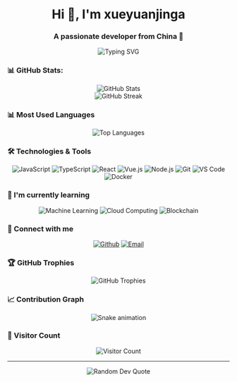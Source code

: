 <h1 align="center">Hi 👋, I'm xueyuanjinga</h1>
<h3 align="center">A passionate developer from China 🚀</h3>

<p align="center">
  <img src="https://readme-typing-svg.herokuapp.com?font=Fira+Code&pause=1000&color=F7D433&center=true&width=435&lines=Code+%E2%9D%A4+Life;Always+learning+new+things" alt="Typing SVG" />
</p>

### 📊 GitHub Stats:
<div align="center">
  <img src="https://github-readme-stats.vercel.app/api?username=xueyuanjinga&show_icons=true&theme=radical" alt="GitHub Stats" />
</div>

<div align="center">
  <img src="https://github-readme-streak-stats.herokuapp.com/?user=xueyuanjinga&theme=radical" alt="GitHub Streak" />
</div>

### 📊 Most Used Languages
<div align="center">
  <img src="https://github-readme-stats.vercel.app/api/top-langs/?username=xueyuanjinga&layout=compact&theme=radical" alt="Top Languages" />
</div>

### 🛠️ Technologies & Tools
<div align="center">
  
![JavaScript](https://img.shields.io/badge/-JavaScript-F7DF1E?style=flat-square&logo=javascript&logoColor=black)
![TypeScript](https://img.shields.io/badge/-TypeScript-3178C6?style=flat-square&logo=typescript&logoColor=white)
![React](https://img.shields.io/badge/-React-61DAFB?style=flat-square&logo=react&logoColor=black)
![Vue.js](https://img.shields.io/badge/-Vue.js-4FC08D?style=flat-square&logo=vue.js&logoColor=white)
![Node.js](https://img.shields.io/badge/-Node.js-339933?style=flat-square&logo=node.js&logoColor=white)
![Git](https://img.shields.io/badge/-Git-F05032?style=flat-square&logo=git&logoColor=white)
![VS Code](https://img.shields.io/badge/-VS%20Code-007ACC?style=flat-square&logo=visual-studio-code&logoColor=white)
![Docker](https://img.shields.io/badge/-Docker-2496ED?style=flat-square&logo=docker&logoColor=white)

</div>

### 🌱 I'm currently learning
<div align="center">
  
![Machine Learning](https://img.shields.io/badge/-Machine%20Learning-FF6F00?style=flat-square&logo=tensorflow&logoColor=white)
![Cloud Computing](https://img.shields.io/badge/-Cloud%20Computing-4285F4?style=flat-square&logo=google-cloud&logoColor=white)
![Blockchain](https://img.shields.io/badge/-Blockchain-121D33?style=flat-square&logo=bitcoin&logoColor=white)

</div>

### 🤝 Connect with me
<div align="center">
  
[![Github](https://img.shields.io/badge/-Github-181717?style=flat-square&logo=Github&logoColor=white)](https://github.com/xueyuanjinga)
[![Email](https://img.shields.io/badge/-Email-D14836?style=flat-square&logo=gmail&logoColor=white)](mailto:xueyuanjinga@gmail.com)

</div>

### 🏆 GitHub Trophies
<div align="center">
  <img src="https://github-profile-trophy.vercel.app/?username=xueyuanjinga&theme=radical&no-frame=false&no-bg=false&margin-w=4" alt="GitHub Trophies"/>
</div>

### 📈 Contribution Graph
<div align="center">
  <img src="https://github.com/xueyuanjinga/xueyuanjinga/blob/output/github-contribution-grid-snake.svg" alt="Snake animation" />
</div>

### 👀 Visitor Count
<div align="center">
  
![Visitor Count](https://profile-counter.glitch.me/xueyuanjinga/count.svg)

</div>

---

<div align="center">
  <img src="https://quotes-github-readme.vercel.app/api?type=horizontal&theme=radical" alt="Random Dev Quote"/>
</div>
